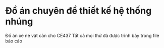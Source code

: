 # Đồ án chuyên đề thiết kế hệ thống nhúng
Đồ án xe né vật cản cho CE437
Tất cả mọi thứ đã được trình bày trong file báo cáo